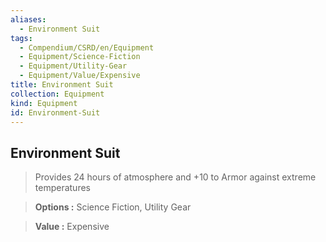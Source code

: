 ```yaml
---
aliases:
  - Environment Suit
tags:
  - Compendium/CSRD/en/Equipment
  - Equipment/Science-Fiction
  - Equipment/Utility-Gear
  - Equipment/Value/Expensive
title: Environment Suit
collection: Equipment
kind: Equipment
id: Environment-Suit
---
```

## Environment Suit    
    
>Provides 24 hours of atmosphere and +10 to Armor against extreme temperatures    
> **Options :** Science Fiction, Utility Gear    
> **Value :** Expensive
